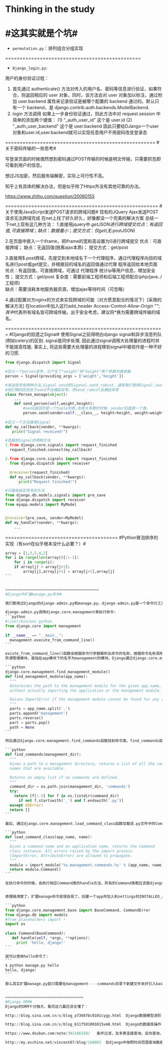 ﻿# Thinking in the study #
#这其实就是个坑#
===============================================

- `permutation.py`：排列组合分组实现

===============================================
- `Django_login.py`:

用户的身份验证过程：
1. 首先通过 authenticate() 方法对传入的用户名、密码等信息进行验证，如果符合，则返回相应的 user 对象，同时，该方法会对 user 对象加以标注，通过附加 user.backend 属性来记录验证是被哪个配置的 backend 通过的。默认只有一个 backend，是 django.contrib.auth.backends.ModelBackend.
2. login 方法调用
    如果上一步身份验证通过，则此方法中对 request.session 中简单的添加两个键值：
    (1) "_auth_user_id"  这个是 user.id
    (2) "_auth_user_backend" 这个是 user.backend
因此只要给DJango一个user对象和user.id,user.backend就可以实现任意用户不用密码改变登录态



====================================================
#关于密码传输的一些思考#

写登录页面的时候偶然想到密码通过POST传输的时候是明文传输，只需要抓包即可看到用户的信息。

想过JS加密，然后服务端解密，实际上可行性不高。

知乎上有具体的解决办法，但是似乎除了Https外没有其他可靠的办法。

https://www.zhihu.com/question/20060155


=====================================================
#关于使用JavaScript发送POST请求的跨域问题#
现有的JQuery Ajax发送POST请求无法跨域完成
在net上找了好久好久，好像都没一个完美的解决方案
总结一下net上现有这几种方法：
1.直接用jquery中$.getJSON进行跨域提交
          优点：有返回值,可直接跨域；
          缺点：数据量小；
          提交方式：仅get (无$.postJSON)

2.在页面中嵌入一个iframe，把iframe的宽和高设置为0进行跨域提交
           优点：可直接跨域；
           缺点：无返回值(脱离ajax本质)；
          提交方式：get/post

3.直接用$.post跨域，先提交到本地域名下一个代理程序，通过代理程序向目的域名进行post或get提交，并根据目的域名的返回值通过代理 程序返回给本地页面
          优点：有返回值，可直接跨域，可通过 代理程序 统计ip等用户信息，增加安全性；
          提交方式：get/post
          复杂度：需要前端工程师和后端工程师配合(php/java../工程师)  
           缺点：需要消耗本地服务器资源，增加ajax等待时间（可忽略）

4.通过配置对方nginx的方式来实现跨域的可能（对方愿意配合的情况下）[采用的解决方法]
在location中加入这行add_header Access-Control-Allow-Origin "*";
其中*代表所有域名皆可跨域传输，出于安全考虑，建议将*换为需要跨域传输的域名。


=======================================================
#Django的拾遗之Signal#
使用Signal之前得明白django signal和异步消息列队(例如celery)的区别. signal是同步处理, 因此通过signal调用大处理量的进程时并不能提高性能. 事实上, 将这些需要大处理量的进程移到signal中被视作是一种不好的习惯.
```python
from django.dispatch import Signal 

#定义一个person信号，它产生了"weight"和"height"两个参数的接收器
person = Signal(providing_args = ['weight','height'])

#发送信号有两种方法,Signal.send和Siganal.send_robust，通常我们使用Signal.send
#他们俩的区别在于send不会捕捉异常，而send_robust会捕捉异常
class Person_manage(object):
	...
	def send_person(self,weight,height):
		#send返回的是一个tuple列表,在绝大多数的时候，sender后面是一个类。		
		person.send(sender=self.__class__, height=height, weight=weight)
		
#定义一个方法接收Signal
def my_callback(sender, **kwargs):
   print("Signal received!")

#连接到Signal的两种方法
1.from django.core.signals import request_finished
  request_finished.connect(my_callback)

2.from django.core.signals import request_finished
  from django.dispatch import receiver

  @receiver(request_finished)
  def my_callback(sender, **kwargs):
      print("Request finished!")

#只接收指定信号的方法
from django.db.models.signals import pre_save
from django.dispatch import receiver
from myapp.models import MyModel


@receiver(pre_save, sender=MyModel)
def my_handler(sender, **kwargs):
    ...

```


=======================================
#Python冒泡排序的实现（有sort在似乎根本没什么必要？）#
````python
array = [1,3,5,4,2]
for i in range(len(array))[::-1]:
    for j in range(i):
	if array[j] > array[j+1]:
	    array[j],array[j+1] = array[j+1],array[j]
```


==========================================
#Django中扩展manage.py命令#

我们都用过Django的django-admin.py和manage.py。django-admin.py是一个命令行工具，可以执行一些管理任务，比如创建Django项目。而manage.py是在创建每个Django project时自动添加在项目目录下的，只是对manage.py的一个简单包装，其功能是将Django project放到sys.path目录中，同时设置DJANGO_SETTINGS_MODULE环境变量为当前project的setting.py文件。

django-admin.py调用django.core.management来执行命令:
```python
#!/usr/bin/env python
from django.core import management
  
if __name__ == "__main__":
  management.execute_from_command_line()
```

excute_from_command_line()函数会根据命令行参数解析出命令的名称，根据命令名称调用相应的Command执行命令。Command位于各个管理模块的commands模块下面。
所谓管理模块，是指在app模块下的名字为management的模块。Django通过django.core.management.find_management_module函数发现"管理模块":

```python
django.core.management.find_management_module()
def find_management_module(app_name):
  """
  Determines the path to the management module for the given app_name,
  without actually importing the application or the management module.

  Raises ImportError if the management module cannot be found for any reason.
  """
  parts = app_name.split('.')
  parts.append('management')
  parts.reverse()
  part = parts.pop()
  path = None
```

然后通过django.core.management.find_commands函数找到命令类。find_commands函数会在管理模块下查找.py文件，并将.py文件的名称匹配到命令名称:

```python
def find_commands(management_dir):
  """
  Given a path to a management directory, returns a list of all the command
  names that are available.

  Returns an empty list if no commands are defined.
  """
  command_dir = os.path.join(management_dir, 'commands')
  try:
    return [f[:-3] for f in os.listdir(command_dir)
      if not f.startswith('_') and f.endswith('.py')]
  except OSError:
  return []
```

最后，通过django.core.management.load_command_class函数加载该.py文件中的Command类:

```python
def load_command_class(app_name, name):
  """
  Given a command name and an application name, returns the Command
  class instance. All errors raised by the import process
  (ImportError, AttributeError) are allowed to propagate.
  """
  module = import_module('%s.management.commands.%s' % (app_name, name))
  return module.Command()
```

在执行命令的时候，会执行相应Command类的handle方法。所有的Command类都应该是django.core.management.base.BaseCommand的直接或间接子类。


原理搞清楚了，扩展manage命令就很容易了。创建一个app并加入到settings的INSTALLED_APPS中，在该app下面创建management.commands模块，并创建hello.py文件:

```python
from django.core.management.base import BaseCommand, CommandError
from django.db import models
#from placeholders import *
import os
  
class Command(BaseCommand):
   def handle(self, *args, **options):
     print 'hello, django!'
```

就可以使用hello命令了:
```
$ python manage.py hello
hello, django!
```

那么其实扩展manage.py就只需要在management----commands目录下新建文件夹并引入basecommands即可。


===================================
#Django ORM#
Django的ORM十分强大，看完这几篇应该全懂了：

http://blog.sina.com.cn/s/blog_a73687bc0101cygy.html  Django数据模型进阶

http://blog.sina.com.cn/s/blog_611f501001015vm8.html  Django的数据库操作

https://www.douban.com/note/301166150/   条件过滤，及多表连接查询、反向查询，某字段的distinct

http://my.oschina.net/vincent67/blog/168082  在django中按照时间范围查询数据库

